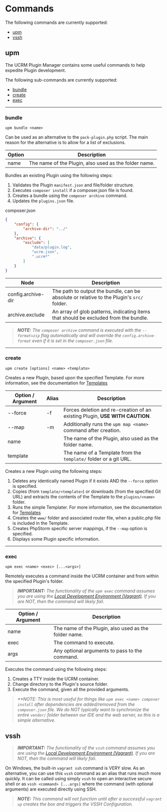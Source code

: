 # Commands

The following commands are currently supported:
- [upm](#upm)
- [vssh](#vssh)


## upm

The UCRM Plugin Manager contains some useful commands to help expedite Plugin development.

The following sub-commands are currently supported:
- [bundle](#bundle)
- [create](#create)
- [exec](#exec)

---

### bundle
`upm bundle <name>`

Can be used as an alternative to the `pack-plugin.php` script.  The main reason for the alternative is to allow for a
list of exclusions.

| Option | Description                                                                 |
|--------|-----------------------------------------------------------------------------|
| name   | The name of the Plugin, also used as the folder name.                       |

Bundles an existing Plugin using the following steps:
1. Validates the Plugin `manifest.json` and file/folder structure.
2. Executes `composer install` if a composer.json file is found.
3. Creates a bundle using the `composer archive` command.
4. Updates the `plugins.json` file.

composer.json
```json
{
    "config": {
        "archive-dir": "../"
    },
    "archive": {
        "exclude": [
            "data/plugin.log",
            "ucrm.json",
            ".ucrm*"
        ]
    }
}
```
| Node               | Description                                                                               |
|--------------------|-------------------------------------------------------------------------------------------|
| config.archive-dir | The path to output the bundle, can be absolute or relative to the Plugin's `src/` folder. |
| archive.exclude    | An array of glob patterns, indicating items that should be excluded from the bundle.      |

> _**NOTE:** The `composer archive` command is executed with the `--format=zip` flag automatically and will override
> the `config.archive-format` even if it is set in the `composer.json` file._

---

### create
`upm create [options] <name> <template>`

Creates a new Plugin, based upon the specified Template. For more information, see the documentation for
[Templates](../templates/README.md)

| Option / Argument | Alias | Description                                                                  |
|-------------------|-------|------------------------------------------------------------------------------|
| --force           | -f    | Forces deletion and re-creation of an existing Plugin, **USE WITH CAUTION**. |
| --map             | -m    | Additionally runs the `upm map <name>` command after creation.               |
| name              |       | The name of the Plugin, also used as the folder name.                        |
| template          |       | The name of a Template from the `template/` folder or a git URL.             |

Creates a new Plugin using the following steps:
1. Deletes any identically named Plugin if it exists AND the `--force` option is specified.
2. Copies (from `template/<template>`) or downloads (from the specified Git URL) and extracts the contents of the
Template to the `plugins/<name>` folder.
3. Runs the simple Templater.  For more information, see the documentation for [Templates](../templates/README.md)
4. Creates the `www/` folder and associated router file, when a public.php file is included in the Template.
5. Creates PhpStorm specific server mappings, if the `--map` option is specified.
6. Displays some Plugin specific information.

---

### exec
`upm exec <name> <exec> [...<args>]`

Remotely executes a command inside the UCRM container and from within the specified Plugin's folder.

> _**IMPORTANT:** The functionality of the `upm exec` command assumes you are using the
> [Local Development Environment (Vagrant)](../docs/vagrant.md). If you are NOT, then the command will likely fail._

| Option / Argument | Description                                           |
|-------------------|-------------------------------------------------------|
| name              | The name of the Plugin, also used as the folder name. |
| exec              | The command to execute.                               |
| args              | Any optional arguments to pass to the command.        |

Executes the command using the following steps:
1. Creates a TTY inside the UCRM container.
2. Change directory to the Plugin's source folder.
3. Execute the command, given all the provided arguments.

> _**NOTE: This is most useful for things like `upm exec <name> composer install` after dependencies are added/removed
> from the `composer.json` file.  We do NOT typically want to synchronize the entire `vendor/` folder between our IDE
> and the web server, so this is a simple alternative._


## vssh

> _**IMPORTANT:** The functionality of the `vssh` command assumes you are using the
> [Local Development Environment (Vagrant)](../docs/vagrant.md). If you are NOT, then the command will likely fail._

On Windows, the built-in `vagrant ssh` command is VERY slow.  As an alternative, you can use this `vssh` command as an
alias that runs much more quickly.  It can be called using simply `vssh` to open an interactive secure shell or as
`vssh <command> [...args]` where the command (with optional arguments) are executed directly using SSH.

> _**NOTE:** This command will not function until after a successful `vagrant up` creates the box and triggers the
> VSSH Configuration._
